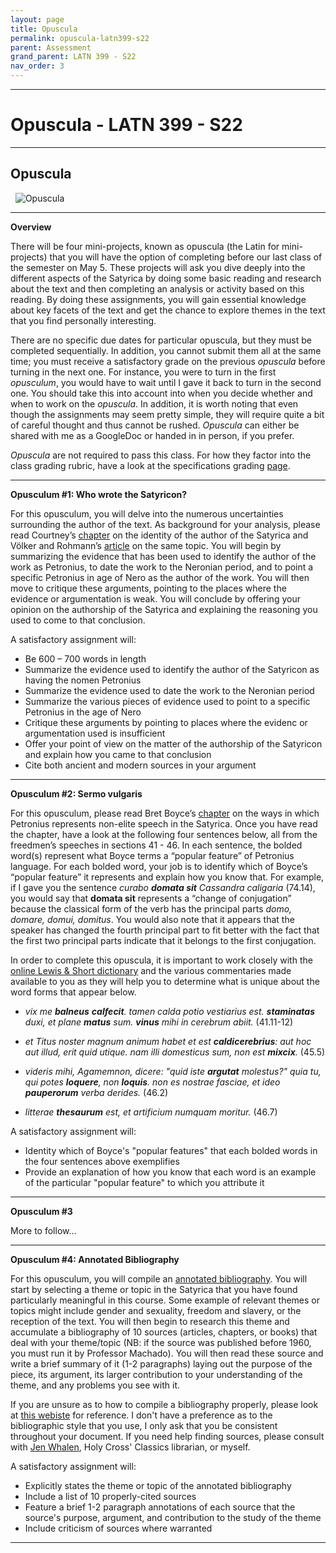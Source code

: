 ```yaml
---
layout: page
title: Opuscula
permalink: opuscula-latn399-s22
parent: Assessment
grand_parent: LATN 399 - S22
nav_order: 3
---
```

***

# Opuscula - LATN 399 - S22

***

## Opuscula
&nbsp;
![Opuscula](https://i2.wp.com/www.raptisrarebooks.com/images/74903/opuscula-mathematica-philosophica-et-philologica-isaac-newton-first-edition.jpg?fit=600%2C480&ssl=1)

***

**Overview**

There will be four mini-projects, known as opuscula (the Latin for mini-projects) that you will have the option of completing before our last class of the semester on May 5. These projects will ask you dive deeply into the different aspects of the Satyrica by doing some basic reading and research about the text and then completing an analysis or activity based on this reading. By doing these assignments, you will gain essential knowledge about key facets of the text and get the chance to explore themes in the text that you find personally interesting.

There are no specific due dates for particular opuscula, but they must be completed sequentially. In addition, you cannot submit them all at the same time; you must receive a satisfactory grade on the previous *opuscula* before turning in the next one. For instance, you were to turn in the first *opusculum*, you would have to wait until I gave it back to turn in the second one. You should take this into account into when you decide whether and when to work on the *opuscula*. In addition, it is worth noting that even though the assignments may seem pretty simple, they will require quite a bit of careful thought and thus cannot be rushed. *Opuscula* can either be shared with me as a GoogleDoc or handed in in person, if you prefer.

*Opuscula* are not required to pass this class. For how they factor into the class grading rubric, have a look at the specifications grading [page](https://dominicmachado.github.io/specification-grading-latn399-s22).

***

**Opusculum #1: Who wrote the Satyricon?**

For this opusculum, you will delve into the numerous uncertainties surrounding the author of the text. As background for your analysis, please read Courtney’s [chapter](https://drive.google.com/file/d/1Bp7SvMniTVXdRfD93bURKrHG-CsoUz1C/view?usp=sharing) on the identity of the author of the Satyrica and Völker and Rohmann’s [article](https://drive.google.com/file/d/1LiXqJmWN6COOHyRjdWk2WDBkiYAyXGxm/view?usp=sharing) on the same topic. You will begin by summarizing the evidence that has been used to identify the author of the work as Petronius, to date the work to the Neronian period, and to point a specific Petronius in age of Nero as the author of the work. You will then move to critique these arguments, pointing to the places where the evidence or argumentation is weak. You will conclude by offering your opinion on the authorship of the Satyrica and explaining the reasoning you used to come to that conclusion.

A satisfactory assignment will:
-	Be 600 – 700 words in length
-	Summarize the evidence used to identify the author of the Satyricon as having the nomen Petronius
-	Summarize the evidence used to date the work to the Neronian period
-	Summarize the various pieces of evidence used to point to a specific Petronius in the age of Nero
-	Critique these arguments by pointing to places where the evidenc or argumentation used is insufficient
-	Offer your point of view on the matter of the authorship of the Satyricon and explain how you came to that conclusion 
-	Cite both ancient and modern sources in your argument

***

**Opusculum #2: Sermo vulgaris**

For this opusculum, please read Bret Boyce’s [chapter](https://drive.google.com/file/d/1pKwFVrHqXs1keAjVPVoAaxMW2nuRK_-e/view?usp=sharing) on the ways in which Petronius represents non-elite speech in the Satyrica. Once you have read the chapter, have a look at the following four sentences below, all from the freedmen’s speeches in sections 41 - 46. In each sentence, the bolded word(s) represent what Boyce terms a “popular feature” of Petronius language. For each bolded word, your job is to identify which of Boyce’s “popular feature” it represents and explain how you know that. For example, if I gave you the sentence *curabo **domata sit** Cassandra caligaria* (74.14), you would say that **domata sit** represents a “change of conjugation” because the classical form of the verb has the principal parts *domo, domare, domui, domitus*. You would also note that it appears that the speaker has changed the fourth principal part to fit better with the fact that the first two principal parts indicate that it belongs to the first conjugation.

In order to complete this opuscula, it is important to work closely with the [online Lewis & Short dictionary](http://folio2.furman.edu/lewis-short/) and the various commentaries made available to you as they will help you to determine what is unique about the word forms that appear below.

- *vix me **balneus** **calfecit**. tamen calda potio vestiarius est. **staminatas** duxi, et plane **matus** sum. **vinus** mihi in cerebrum abiit.* (41.11-12)

- *et Titus noster magnum animum habet et est **caldicerebrius**: aut hoc aut illud, erit quid utique. nam illi domesticus sum, non est **mixcix**.* (45.5)

- *videris mihi, Agamemnon, dicere: "quid iste **argutat** molestus?" quia tu, qui potes **loquere**, non **loquis**. non es nostrae fasciae, et ideo **pauperorum**	verba derides.* (46.2)

- *litterae **thesaurum** est, et artificium numquam moritur.* (46.7)

A satisfactory assignment will:
-	Identity which of Boyce's "popular features" that each bolded words in the four sentences above exemplifies
- Provide an explanation of how you know that each word is an example of the particular "popular feature" to which you attribute it

***

**Opusculum #3**

More to follow...

***

**Opusculum #4: Annotated Bibliography**

For this opusculum, you will compile an [annotated bibliography](https://libguides.csun.edu/research-strategies/annotated-bibliography#:~:text=An%20annotated%20bibliography%20is%20a,short%20paragraph%20about%20each%20source.&text=Each%20source%20in%20the%20annotated,format%20to%20make%20that%20easier). You will start by selecting a theme or topic in the Satyrica that you have found particularly meaningful in this course. Some example of relevant themes or topics might include gender and sexuality, freedom and slavery, or the reception of the text. You will then begin to research this theme and accumulate a bibliography of 10 sources (articles, chapters, or books) that deal with your theme/topic (NB: if the source was published before 1960, you must run it by Professor Machado). You will then read these source and write a brief summary of it (1-2 paragraphs) laying out the purpose of the piece, its argument, its larger contribution to your understanding of the theme, and any problems you see with it.

If you are unsure as to how to compile a bibliography properly, please look at [this webiste](https://libguides.holycross.edu/citationhelp) for reference. I don't have a preference as to the bibliographic style that you use, I only ask that you be consistent throughout your document. If you need help finding sources, please consult with [Jen Whalen](https://libguides.holycross.edu/prf.php?account_id=5347), Holy Cross' Classics librarian, or myself.

A satisfactory assignment will:
-	Explicitly states the theme or topic of the annotated bibliography
-	Include a list of 10 properly-cited sources
- Feature a brief 1-2 paragraph annotations of each source that the source's purpose, argument, and contribution to the study of the theme
- Include criticism of sources where warranted

***
